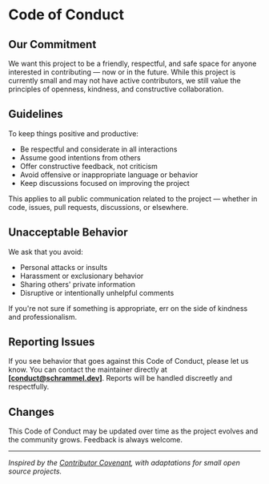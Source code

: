 # Code of Conduct

## Our Commitment

We want this project to be a friendly, respectful, and safe space for anyone interested in contributing — now or in the future. While this project is currently small and may not have active contributors, we still value the principles of openness, kindness, and constructive collaboration.

## Guidelines

To keep things positive and productive:

- Be respectful and considerate in all interactions
- Assume good intentions from others
- Offer constructive feedback, not criticism
- Avoid offensive or inappropriate language or behavior
- Keep discussions focused on improving the project

This applies to all public communication related to the project — whether in code, issues, pull requests, discussions, or elsewhere.

## Unacceptable Behavior

We ask that you avoid:

- Personal attacks or insults
- Harassment or exclusionary behavior
- Sharing others' private information
- Disruptive or intentionally unhelpful comments

If you're not sure if something is appropriate, err on the side of kindness and professionalism.

## Reporting Issues

If you see behavior that goes against this Code of Conduct, please let us know. You can contact the maintainer directly at **[conduct@schrammel.dev]**. Reports will be handled discreetly and respectfully.

## Changes

This Code of Conduct may be updated over time as the project evolves and the community grows. Feedback is always welcome.

---

*Inspired by the [Contributor Covenant](https://www.contributor-covenant.org), with adaptations for small open source projects.*
